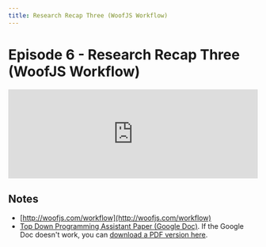 ```yaml
---
title: Research Recap Three (WoofJS Workflow)
---
```


# Episode 6 - Research Recap Three (WoofJS Workflow)

<iframe src="https://omny.fm/shows/future-of-coding/6-research-recap-three-woofjs-workflow/embed" width="100%" height="180" frameborder="0"></iframe>

## Notes

*   [http://woofjs.com/workflow](http://woofjs.com/workflow)
*   [Top Down Programming Assistant Paper (Google Doc)](https://docs.google.com/document/d/1gt4SDLgCSeKa_h1seWtriPFsve8aYHzdhuADWas2j0c/edit#heading=h.5gx0zjbf597u). If the Google Doc doesn't work, you can [download a PDF version here](https://github.com/feelingofcomputing/futureofcoding.org/files/1248895/Top-down.programming.assistant.pdf).